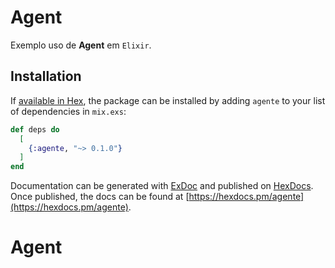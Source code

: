 # Agent

Exemplo uso de **Agent** em `Elixir`.

## Installation

If [available in Hex](https://hex.pm/docs/publish), the package can be installed
by adding `agente` to your list of dependencies in `mix.exs`:

```elixir
def deps do
  [
    {:agente, "~> 0.1.0"}
  ]
end
```

Documentation can be generated with [ExDoc](https://github.com/elixir-lang/ex_doc)
and published on [HexDocs](https://hexdocs.pm). Once published, the docs can
be found at [https://hexdocs.pm/agente](https://hexdocs.pm/agente).

# Agent
